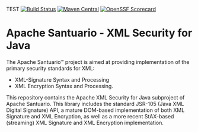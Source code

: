 TEST
[![Build Status](https://builds.apache.org/view/S-Z/view/Santuario/job/santuario-java-trunk//badge/icon?subject=Build)](https://builds.apache.org/view/S-Z/view/Santuario/job/santuario-java-trunk/)
[![Maven Central](https://maven-badges.herokuapp.com/maven-central/org.apache.santuario/xmlsec/badge.svg)](https://maven-badges.herokuapp.com/maven-central/org.apache.santuario/xmlsec)
[![OpenSSF Scorecard](https://api.securityscorecards.dev/projects/github.com/apache/santuario-xml-security-java/badge)](https://api.securityscorecards.dev/projects/github.com/apache/santuario-xml-security-java)

Apache Santuario - XML Security for Java
======================

The Apache Santuario™ project is aimed at providing implementation of the primary security standards for XML:

 * XML-Signature Syntax and Processing
 * XML Encryption Syntax and Processing.

This repository contains the Apache XML Security for Java subproject of Apache
Santuario. This library includes the standard JSR-105 (Java XML Digital
Signature) API, a mature DOM-based implementation of both XML Signature and
XML Encryption, as well as a more recent StAX-based (streaming) XML Signature
and XML Encryption implementation.
